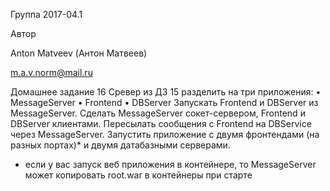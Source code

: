 Группа 2017-04.1

Автор

Anton Matveev (Антон Матвеев)

m.a.v.norm@mail.ru

Домашнее задание 16
Cревер из ДЗ 15 разделить на три приложения:
• MessageServer
• Frontend
• DBServer
Запускать Frontend и DBServer из MessageServer.
Сделать MessageServer сокет-сервером, Frontend и DBServer клиентами.
Пересылать сообщения с Frontend на DBService через MessageServer.
Запустить приложение с двумя фронтендами (на разных портах)* и двумя датабазными серверами.
* если у вас запуск веб приложения в контейнере, то MessageServer может копировать root.war в контейнеры при
старте